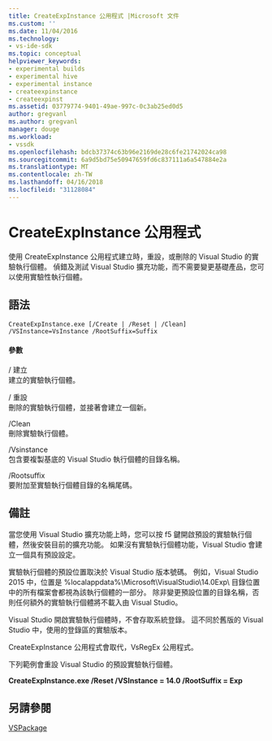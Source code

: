 ```yaml
---
title: CreateExpInstance 公用程式 |Microsoft 文件
ms.custom: ''
ms.date: 11/04/2016
ms.technology:
- vs-ide-sdk
ms.topic: conceptual
helpviewer_keywords:
- experimental builds
- experimental hive
- experimental instance
- createexpinstance
- createexpinst
ms.assetid: 03779774-9401-49ae-997c-0c3ab25ed0d5
author: gregvanl
ms.author: gregvanl
manager: douge
ms.workload:
- vssdk
ms.openlocfilehash: bdcb37374c63b96e2169de28c6fe21742024ca98
ms.sourcegitcommit: 6a9d5bd75e50947659fd6c837111a6a547884e2a
ms.translationtype: MT
ms.contentlocale: zh-TW
ms.lasthandoff: 04/16/2018
ms.locfileid: "31128084"
---
```

# <a name="createexpinstance-utility"></a>CreateExpInstance 公用程式
使用 CreateExpInstance 公用程式建立時，重設，或刪除的 Visual Studio 的實驗執行個體。 偵錯及測試 Visual Studio 擴充功能，而不需要變更基礎產品，您可以使用實驗性執行個體。  
  
## <a name="syntax"></a>語法  
  
```  
CreateExpInstance.exe [/Create | /Reset | /Clean] /VSInstance=VsInstance /RootSuffix=Suffix  
```  
  
#### <a name="parameters"></a>參數  
 / 建立  
 建立的實驗執行個體。  
  
 / 重設  
 刪除的實驗執行個體，並接著會建立一個新。  
  
 /Clean  
 刪除實驗執行個體。  
  
 /Vsinstance  
 包含要複製基底的 Visual Studio 執行個體的目錄名稱。  
  
 /Rootsuffix  
 要附加至實驗執行個體目錄的名稱尾碼。  
  
## <a name="remarks"></a>備註  
 當您使用 Visual Studio 擴充功能上時，您可以按 f5 鍵開啟預設的實驗執行個體，然後安裝目前的擴充功能。 如果沒有實驗執行個體功能，Visual Studio 會建立一個具有預設設定。  
  
 實驗執行個體的預設位置取決於 Visual Studio 版本號碼。 例如，Visual Studio 2015 中，位置是 %localappdata%\Microsoft\VisualStudio\14.0Exp\ 目錄位置中的所有檔案會都視為該執行個體的一部分。 除非變更預設位置的目錄名稱，否則任何額外的實驗執行個體將不載入由 Visual Studio。  
  
 Visual Studio 開啟實驗執行個體時，不會存取系統登錄。 這不同於舊版的 Visual Studio 中，使用的登錄區的實驗版本。  
  
 CreateExpInstance 公用程式會取代，VsRegEx 公用程式。  
  
 下列範例會重設 Visual Studio 的預設實驗執行個體。  
  
 **CreateExpInstance.exe /Reset /VSInstance = 14.0 /RootSuffix = Exp**  
  
## <a name="see-also"></a>另請參閱  
 [VSPackage](../../extensibility/internals/vspackages.md)